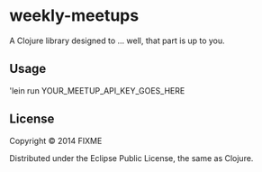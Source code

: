 # weekly-meetups

A Clojure library designed to ... well, that part is up to you.

## Usage

'lein run YOUR_MEETUP_API_KEY_GOES_HERE

## License

Copyright © 2014 FIXME

Distributed under the Eclipse Public License, the same as Clojure.
